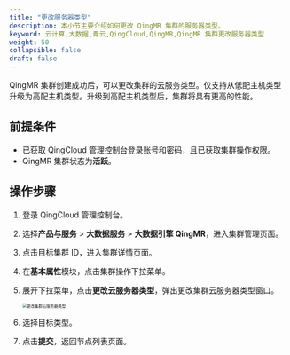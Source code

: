 ```yaml
---
title: "更改服务器类型"
description: 本小节主要介绍如何更改 QingMR 集群的服务器类型。 
keyword: 云计算,大数据,青云,QingCloud,QingMR,QingMR 集群更改服务器类型
weight: 50
collapsible: false
draft: false
---
```


QingMR 集群创建成功后，可以更改集群的云服务类型。仅支持从低配主机类型升级为高配主机类型。升级到高配主机类型后，集群将具有更高的性能。

## 前提条件

- 已获取 QingCloud 管理控制台登录账号和密码，且已获取集群操作权限。
- QingMR 集群状态为**活跃**。

## 操作步骤

1. 登录 QingCloud 管理控制台。
2. 选择**产品与服务** > **大数据服务** > **大数据引擎 QingMR**，进入集群管理页面。
3. 点击目标集群 ID，进入集群详情页面。
4. 在**基本属性**模块，点击集群操作下拉菜单。
5. 展开下拉菜单，点击**更改云服务器类型**，弹出更改集群云服务器类型窗口。
   
   <img src="../../../_images/switch_node_mode.png" alt="更改集群云服务器类型" style="zoom:50%;" />

6. 选择目标类型。
7. 点击**提交**，返回节点列表页面。
